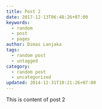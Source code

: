 ```yaml
---
title: Post 2
date: 2017-12-13T06:48:26+07:00
keywords:
  - random
  - post
  - pages
author: Dimas Lanjaka
tags:
  - random post
  - untagged
category:
  - random post
  - uncategorized
updated: 2014-12-31T10:21:26+07:00
---
```

This is content of post 2